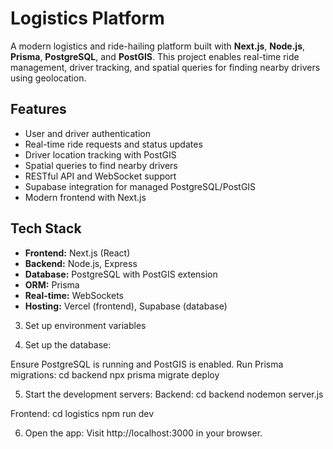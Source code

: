 # Logistics Platform

A modern logistics and ride-hailing platform built with **Next.js**, **Node.js**, **Prisma**, **PostgreSQL**, and **PostGIS**. This project enables real-time ride management, driver tracking, and spatial queries for finding nearby drivers using geolocation.

## Features

- User and driver authentication
- Real-time ride requests and status updates
- Driver location tracking with PostGIS
- Spatial queries to find nearby drivers
- RESTful API and WebSocket support
- Supabase integration for managed PostgreSQL/PostGIS
- Modern frontend with Next.js

## Tech Stack

- **Frontend:** Next.js (React)
- **Backend:** Node.js, Express
- **Database:** PostgreSQL with PostGIS extension
- **ORM:** Prisma
- **Real-time:** WebSockets
- **Hosting:** Vercel (frontend), Supabase (database)

3. Set up environment variables

4. Set up the database:

Ensure PostgreSQL is running and PostGIS is enabled.
Run Prisma migrations:
cd backend
npx prisma migrate deploy

5. Start the development servers:
Backend:
cd backend
nodemon server.js

Frontend:
cd logistics
npm run dev


6. Open the app:
Visit http://localhost:3000 in your browser.
